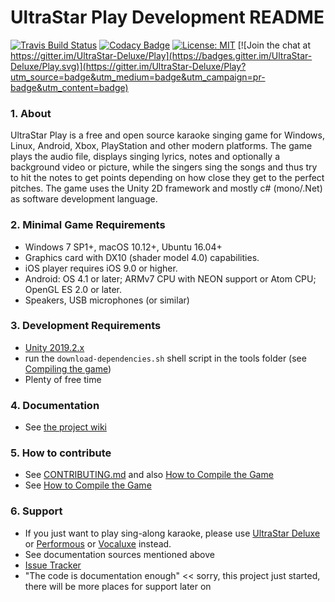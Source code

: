 # UltraStar Play Development README

[![Travis Build Status](https://travis-ci.org/UltraStar-Deluxe/Play.svg?branch=master)](https://travis-ci.org/UltraStar-Deluxe/Play)
[![Codacy Badge](https://api.codacy.com/project/badge/Grade/5eeefc3773e8405aac7332ce0e57ec86)](https://www.codacy.com/app/UltraStar-Deluxe/Play?utm_source=github.com&amp;utm_medium=referral&amp;utm_content=UltraStar-Deluxe/Play&amp;utm_campaign=Badge_Grade)
[![License: MIT](https://img.shields.io/badge/License-MIT-yellow.svg)](https://github.com/UltraStar-Deluxe/Play/blob/master/LICENSE) 
[![Join the chat at https://gitter.im/UltraStar-Deluxe/Play](https://badges.gitter.im/UltraStar-Deluxe/Play.svg)](https://gitter.im/UltraStar-Deluxe/Play?utm_source=badge&utm_medium=badge&utm_campaign=pr-badge&utm_content=badge)

### 1. About
UltraStar Play is a free and open source karaoke singing game for Windows, Linux, Android, Xbox, PlayStation and other modern platforms. The game plays the audio file, displays singing lyrics, notes and optionally a background video or picture, while the singers sing the songs and thus try to hit the notes to get points depending on how close they get to the perfect pitches.
The game uses the Unity 2D framework and mostly c# (mono/.Net) as software development language.

### 2. Minimal Game Requirements
- Windows 7 SP1+, macOS 10.12+, Ubuntu 16.04+
- Graphics card with DX10 (shader model 4.0) capabilities.
- iOS player requires iOS 9.0 or higher.
- Android: OS 4.1 or later; ARMv7 CPU with NEON support or Atom CPU; OpenGL ES 2.0 or later.
- Speakers, USB microphones (or similar)

### 3. Development Requirements
- [Unity 2019.2.x ](https://unity3d.com/de/get-unity/download/archive)
- run the `download-dependencies.sh` shell script in the tools folder (see [Compiling the game](https://github.com/UltraStar-Deluxe/Play/wiki/Compiling-the-game))
- Plenty of free time

### 4. Documentation
- See [the project wiki](https://github.com/UltraStar-Deluxe/Play/wiki)

### 5. How to contribute
- See [CONTRIBUTING.md](https://github.com/UltraStar-Deluxe/Play/blob/master/CONTRIBUTING.md) and also [How to Compile the Game](https://github.com/UltraStar-Deluxe/Play/wiki/Compiling-the-game)
- See [How to Compile the Game](https://github.com/UltraStar-Deluxe/Play/wiki/Compiling-the-game)

### 6. Support
- If you just want to play sing-along karaoke, please use [UltraStar Deluxe](https://github.com/UltraStar-Deluxe/USDX) or [Performous](https://github.com/performous/performous) or [Vocaluxe](https://github.com/Vocaluxe/Vocaluxe) instead.
- See documentation sources mentioned above
- [Issue Tracker](https://github.com/UltraStar-Deluxe/Play/issues)
- "The code is documentation enough" << sorry, this project just started, there will be more places for support later on
